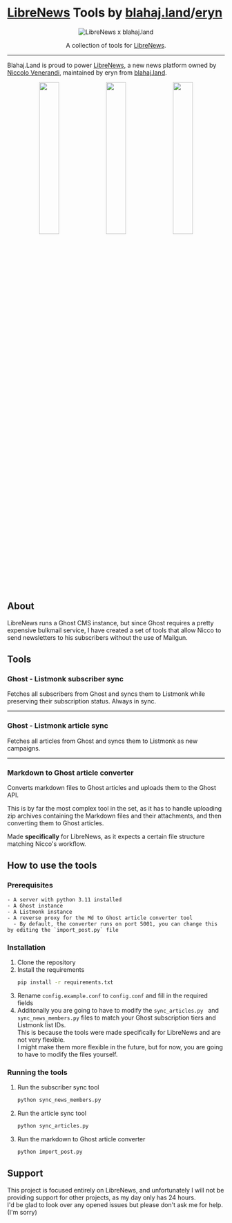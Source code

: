 <p align="center">
<h1><a href="https://thelibre.news">LibreNews</a> Tools by <a href="https://blahaj.land">blahaj.land</a>/<a href="https://discord.com/users/4165987115897663">eryn</a></h1>
</p>
<p align="center">
<img src="static/promo-image.png" alt="LibreNews x blahaj.land">
</p>
<p align="center">
A collection of tools for <a href="https://thelibre.news">LibreNews</a>.
</p>

---

Blahaj.Land is proud to power [LibreNews](https://thelibre.news), a new news platform owned by [Niccolo Venerandi](https://github.com/veggero), maintained by eryn from [blahaj.land](https://github.com/blahajland).

<div align="center">
    <img src="static/view-apps.png" width="30%" href="https://blahaj.land/yunohost/sso/">
    <img src="static/discord.png" width="30%" href="https://discord.blahaj.land">
    <img src="static/donations.png" width="30%" href="https://donate.blahaj.land">
</div>

## About
LibreNews runs a Ghost CMS instance, but since Ghost requires a pretty expensive bulkmail service, I have created a set of tools that allow Nicco to send newsletters to his subscribers without the use of Mailgun. <br>

## Tools
### Ghost - Listmonk subscriber sync
Fetches all subscribers from Ghost and syncs them to Listmonk while preserving their subscription status. Always in sync.

---
### Ghost - Listmonk article sync 
Fetches all articles from Ghost and syncs them to Listmonk as new campaigns.

---
### Markdown to Ghost article converter
Converts markdown files to Ghost articles and uploads them to the Ghost API. <br> 

This is by far the most complex tool in the set, as it has to handle uploading zip archives containing the Markdown files and their attachments, and then converting them to Ghost articles.

Made **specifically** for LibreNews, as it expects a certain file structure matching Nicco's workflow.

## How to use the tools

### Prerequisites
    - A server with python 3.11 installed
    - A Ghost instance
    - A Listmonk instance
    - A reverse proxy for the Md to Ghost article converter tool
      - By default, the converter runs on port 5001, you can change this by editing the `import_post.py` file 

### Installation
1. Clone the repository
2. Install the requirements
    ```bash
    pip install -r requirements.txt
    ```
3. Rename `config.example.conf` to `config.conf` and fill in the required fields
4. Additonally you are going to have to modify the `sync_articles.py ` and `sync_news_members.py` files to match your Ghost subscription tiers and Listmonk list IDs.<br> 
   This is because the tools were made specifically for LibreNews and are not very flexible. <br>
   I might make them more flexible in the future, but for now, you are going to have to modify the files yourself.

### Running the tools
1. Run the subscriber sync tool
    ```bash
    python sync_news_members.py
    ```
2. Run the article sync tool
    ```bash
    python sync_articles.py
    ```
3. Run the markdown to Ghost article converter
    ```bash
    python import_post.py
    ```


## Support
This project is focused entirely on LibreNews, and unfortunately I will not be providing support for other projects, as my day only has 24 hours. <br>
I'd be glad to look over any opened issues but please don't ask me for help. (I'm sorry)